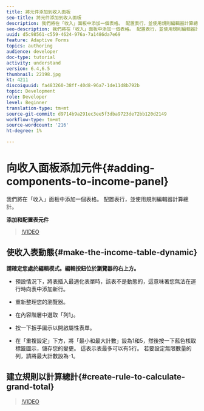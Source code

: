 ```yaml
---
title: 將元件添加到收入面板
seo-title: 將元件添加到收入面板
description: 我們將在「收入」面板中添加一個表格。 配置表行，並使用規則編輯器計算總計。
seo-description: 我們將在「收入」面板中添加一個表格。 配置表行，並使用規則編輯器計算總計。
uuid: d5c98561-c559-4624-976a-7a1486da7e69
feature: Adaptive Forms
topics: authoring
audience: developer
doc-type: tutorial
activity: understand
version: 6.4,6.5
thumbnail: 22198.jpg
kt: 4211
discoiquuid: fa483260-38ff-40d8-96a7-1de11d8b792b
topic: Development
role: Developer
level: Beginner
translation-type: tm+mt
source-git-commit: d9714b9a291ec3ee5f3dba9723de72bb120d2149
workflow-type: tm+mt
source-wordcount: '216'
ht-degree: 1%

---
```



# 向收入面板添加元件{#adding-components-to-income-panel}

我們將在「收入」面板中添加一個表格。 配置表行，並使用規則編輯器計算總計。

**添加和配置表元件**

>[!VIDEO](https://video.tv.adobe.com/v/22198?quality=9&learn=on)



## 使收入表動態{#make-the-income-table-dynamic}

**請確定您處於編輯模式。編輯按鈕位於瀏覽器的右上方。**

* 預設情況下，將表插入最適化表單時，該表不是動態的，這意味著您無法在運行時向表中添加新行。

* 重新整理您的瀏覽器。

* 在內容階層中選取「列1」。

* 按一下扳手圖示以開啟屬性表單。

* 在「重複設定」下方，將「最小和最大計數」設為1和5，然後按一下藍色核取標籤圖示，儲存您的變更。 這表示表最多可以有5行。 若要設定無限數量的列，請將最大計數設為-1。

## 建立規則以計算總計{#create-rule-to-calculate-grand-total}


>[!VIDEO](https://video.tv.adobe.com/v/22197?quality=9&learn=on)


